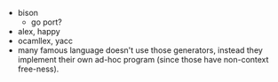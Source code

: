 <!--
{
  "title": "Lexer, Parser Internals",
  "date": "2016-10-21T20:08:36.000Z",
  "category": "",
  "tags": [],
  "draft": true
}
-->

- bison
  - go port?
- alex, happy
- ocamllex, yacc
- many famous language doesn't use those generators, instead they implement their own ad-hoc program (since those have non-context free-ness).